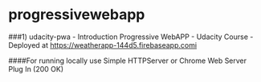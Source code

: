 # progressivewebapp

###1) udacity-pwa    - Introduction Progressive WebAPP - Udacity Course - Deployed at https://weatherapp-144d5.firebaseapp.comi

####For running locally use Simple HTTPServer or Chrome Web Server Plug In (200 OK)
